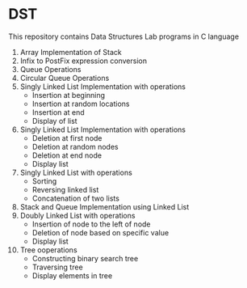 # DST
This repository contains Data Structures Lab programs in C language

1. Array Implementation of Stack
2. Infix to PostFix expression conversion
3. Queue Operations
4. Circular Queue Operations
5. Singly Linked List Implementation with operations
    * Insertion at beginning
    * Insertion at random locations
    * Insertion at end
    * Display of list
6. Singly Linked List Implementation with operations
    * Deletion at first node
    * Deletion at random nodes
    * Deletion at end node
    * Display list
7. Singly Linked List with operations 
    * Sorting
    * Reversing linked list
    * Concatenation of two lists
8. Stack and Queue Implementation using Linked List
9. Doubly Linked List with operations 
    * Insertion of node to the left of node
    * Deletion of node based on specific value
    * Display list
10. Tree ooperations
    * Constructing binary search tree
    * Traversing tree
    * Display elements in tree
